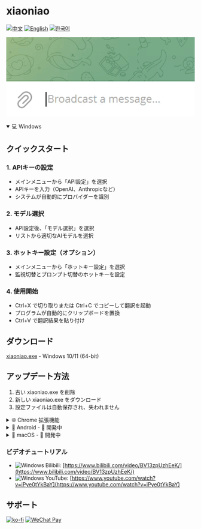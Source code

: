 # xiaoniao

[![中文](https://img.shields.io/badge/lang-中文-red)](README_ZH.md)
[![English](https://img.shields.io/badge/lang-English-blue)](README.md)
[![한국어](https://img.shields.io/badge/lang-한국어-green)](README_KR.md)

![Demo](windows/assets/demo.gif)

<details open>
<summary>💻 Windows</summary>

## クイックスタート

### 1. APIキーの設定

- メインメニューから「API設定」を選択
- APIキーを入力（OpenAI、Anthropicなど）
- システムが自動的にプロバイダーを識別

### 2. モデル選択

- API設定後、「モデル選択」を選択
- リストから適切なAIモデルを選択

### 3. ホットキー設定（オプション）

- メインメニューから「ホットキー設定」を選択
- 監視切替とプロンプト切替のホットキーを設定

### 4. 使用開始

- Ctrl+X で切り取りまたは Ctrl+C でコピーして翻訳を起動
- プログラムが自動的にクリップボードを置換
- Ctrl+V で翻訳結果を貼り付け

## ダウンロード

[xiaoniao.exe](https://github.com/kaminoguo/xiaoniao/releases/latest) - Windows 10/11 (64-bit)

## アップデート方法

1. 古い xiaoniao.exe を削除
2. 新しい xiaoniao.exe をダウンロード
3. 設定ファイルは自動保存され、失われません

</details>

<details>
<summary>🌐 Chrome 拡張機能</summary>

## クイックスタート

### 1. 拡張機能をインストール

- Chrome ウェブストアからインストール（近日公開）
- または手動読み込み：`chrome://extensions` を開く、デベロッパーモードを有効化、`chrome/` フォルダを読み込む

### 2. 翻訳モードを設定

- ポップアップから翻訳モードを選択
- Built-in AI：無料、プライベート、デバイス上で動作（Gemini Nano）
- Gemini API：高精度のためにAPIキーを入力
- 無料お試し：提供されたギフトキーを使用（制限あり）

### 3. 翻訳スタイルを設定（オプション）

- ポップアップで「翻訳スタイル」をクリック
- プリセットから選択またはカスタムスタイルを作成
- 例：「カジュアルな日本語で顔文字を使って翻訳」

### 4. 使用開始

- 任意のテキストをコピー（Ctrl+C）
- 拡張機能が自動翻訳してクリップボードを更新
- どこにでも貼り付け（Ctrl+V）

## ダウンロード

Chrome ウェブストア：近日公開 | [ソースコード](https://github.com/kaminoguo/xiaoniao/tree/main/chrome)

## ブラウザ要件

Chrome 127+（Built-in AI モード用）

</details>

<details>
<summary>📱 Android - 🚧 開発中</summary>

更新をお待ちください！

</details>

<details>
<summary>🍎 macOS - 🚧 開発中</summary>

更新をお待ちください！

</details>

### ビデオチュートリアル

- ![Windows](https://img.shields.io/badge/Windows-0078D4?logo=windows&logoColor=white) Bilibili: [https://www.bilibili.com/video/BV13zpUzhEeK/](https://www.bilibili.com/video/BV13zpUzhEeK/)
- ![Windows](https://img.shields.io/badge/Windows-0078D4?logo=windows&logoColor=white) YouTube: [https://www.youtube.com/watch?v=iPye0tYkBaY](https://www.youtube.com/watch?v=iPye0tYkBaY)

## サポート

[![ko-fi](https://ko-fi.com/img/githubbutton_sm.svg)](https://ko-fi.com/gogogod)
[![WeChat Pay](https://img.shields.io/badge/WeChat-Pay-09B83E?logo=wechat)](windows/assets/wechat-pay.jpg)
